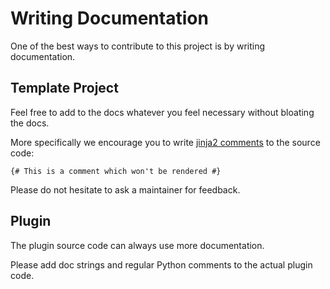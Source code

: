 # Writing Documentation

One of the best ways to contribute to this project is by writing documentation.

## Template Project

Feel free to add to the docs whatever you feel necessary without bloating the docs.

More specifically we encourage you to write [jinja2 comments] to the source code:

    {# This is a comment which won't be rendered #}

Please do not hesitate to ask a maintainer for feedback.

## Plugin

The plugin source code can always use more documentation.

Please add doc strings and regular Python comments to the actual plugin code.

  [jinja2 comments]: https://jinja.palletsprojects.com/en/3.0.x/templates/#comments
